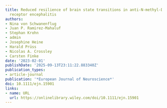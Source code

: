 ```yaml
---
title: Reduced resilience of brain state transitions in anti‐N‐methyl‐D‐aspartate
  receptor encephalitis
authors:
- Nina von Schwanenflug
- Juan P. Ramirez‐Mahaluf
- Stephan Krohn
- admin
- Josephine Heine
- Harald Prüss
- Nicolas A. Crossley
- Carsten Finke
date: '2023-02-01'
publishDate: '2025-09-13T23:11:22.883340Z'
publication_types:
- article-journal
publication: '*European Journal of Neuroscience*'
doi: 10.1111/ejn.15901
links:
- name: URL
  url: https://onlinelibrary.wiley.com/doi/10.1111/ejn.15901
---
```

